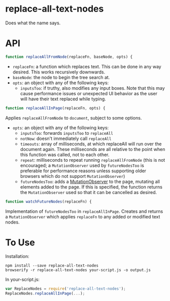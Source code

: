 replace-all-text-nodes
======================

Does what the name says.

# API

```javascript
function replaceAllFromNode(replaceFn, baseNode, opts) {
```
- `replaceFn`: a function which replaces text. This can be done in any way desired. This works recursively downwards.
- `baseNode`: the node to begin the tree search at.
- `opts`: an object with any of the following keys:
  - `inputsToo`: if truthy, also modifies any input boxes. Note that this may cause performance issues or unexpected UI behavior as the user will have their text replaced while typing.

```javascript
function replaceAllInPage(replaceFn, opts) {
```
Applies `replaceAllFromNode` to `document`, subject to some options.
- `opts`: an object with any of the following keys:
  - `inputsToo`: forwards `inputsToo` to `replaceAll`
  - `notNow`: doesn't immediately call `replaceAll`
  - `timeouts`: array of milliseconds, at which replaceAll will run over the document again. These milliseconds are all relative to the point when this function was called, not to each other.
  - `repeat`: milliseconds to repeat running `replaceAllFromNode` (this is not encouraged; a `MutationObserver` used by `futureNodesToo` is preferable for performance reasons unless supporting older browsers which do not support `MutationObserver`)
  - `futureNodesToo`: adds a [MutationObserver](https://developer.mozilla.org/en-US/docs/Web/API/MutationObserver) to the page, mutating all elements added to the page. If this is specified, the function returns the `MutationObserver` used so that it can be cancelled as desired.

```javascript
function watchFutureNodes(replaceFn) {
```
Implementation of `futureNodesToo` in `replaceAllInPage`. Creates and returns a `MutationObserver` which applies `replaceFn` to any added or modified text nodes.

# To Use

Installation:
```shell
npm install --save replace-all-text-nodes
browserify -r replace-all-text-nodes your-script.js -o output.js
```
In your-script.js:
```javascript
var ReplaceNodes = require('replace-all-text-nodes');
ReplaceNodes.replaceAllInPage(...);
```
